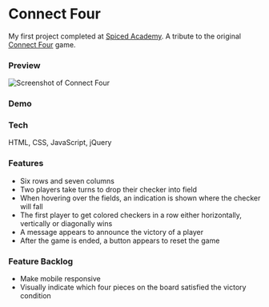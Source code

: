 # Connect Four

My first project completed at [Spiced Academy](https://spiced.academy). A tribute to the original [Connect Four](https://en.wikipedia.org/wiki/Connect_Four) game. 

### Preview

![Screenshot of Connect Four]()

### Demo 



### Tech

HTML, CSS, JavaScript, jQuery

### Features

- Six rows and seven columns
- Two players take turns to drop their checker into field
- When hovering over the fields, an indication is shown where the checker will fall
- The first player to get colored checkers in a row either horizontally, vertically or diagonally wins
- A message appears to announce the victory of a player 
- After the game is ended, a button appears to reset the game

### Feature Backlog

- Make mobile responsive
- Visually indicate which four pieces on the board satisfied the victory condition

